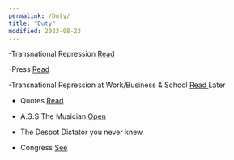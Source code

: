 ```yaml
---
permalink: /Duty/
title: "Duty"
modified: 2023-08-23
---
```













-Transnational Repression  <a href=" https://phdcsseiden.github.io/Tr/ "> Read </a> 




-Press <a href=" https://phdcsseiden.github.io/News/ "> Read  </a> 




-Transnational Repression at Work/Business & School <a href="  ">  Read </a>  Later




- Quotes <a href=" https://phdcsseiden.github.io/quotes/ "> Read  </a> 




- A.G.S The Musician <a href=" https://phdcsseiden.github.io/Musician/ "> Open  </a> 




- The Despot Dictator you never knew <a href=" https://phdcsseiden.github.io/Knew/ ">   </a> 




- Congress  <a href=" https://phdcsseiden.github.io/Congress/ "> See </a> 
